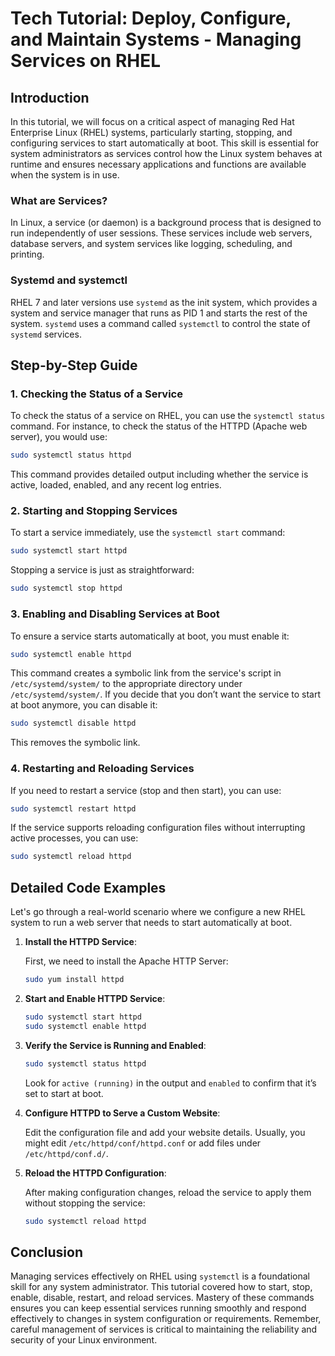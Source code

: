 # Tech Tutorial: Deploy, Configure, and Maintain Systems - Managing Services on RHEL

## Introduction

In this tutorial, we will focus on a critical aspect of managing Red Hat Enterprise Linux (RHEL) systems, particularly starting, stopping, and configuring services to start automatically at boot. This skill is essential for system administrators as services control how the Linux system behaves at runtime and ensures necessary applications and functions are available when the system is in use.

### What are Services?

In Linux, a service (or daemon) is a background process that is designed to run independently of user sessions. These services include web servers, database servers, and system services like logging, scheduling, and printing.

### Systemd and systemctl

RHEL 7 and later versions use `systemd` as the init system, which provides a system and service manager that runs as PID 1 and starts the rest of the system. `systemd` uses a command called `systemctl` to control the state of `systemd` services.

## Step-by-Step Guide

### 1. Checking the Status of a Service

To check the status of a service on RHEL, you can use the `systemctl status` command. For instance, to check the status of the HTTPD (Apache web server), you would use:

```bash
sudo systemctl status httpd
```

This command provides detailed output including whether the service is active, loaded, enabled, and any recent log entries.

### 2. Starting and Stopping Services

To start a service immediately, use the `systemctl start` command:

```bash
sudo systemctl start httpd
```

Stopping a service is just as straightforward:

```bash
sudo systemctl stop httpd
```

### 3. Enabling and Disabling Services at Boot

To ensure a service starts automatically at boot, you must enable it:

```bash
sudo systemctl enable httpd
```

This command creates a symbolic link from the service's script in `/etc/systemd/system/` to the appropriate directory under `/etc/systemd/system/`. If you decide that you don’t want the service to start at boot anymore, you can disable it:

```bash
sudo systemctl disable httpd
```

This removes the symbolic link.

### 4. Restarting and Reloading Services

If you need to restart a service (stop and then start), you can use:

```bash
sudo systemctl restart httpd
```

If the service supports reloading configuration files without interrupting active processes, you can use:

```bash
sudo systemctl reload httpd
```

## Detailed Code Examples

Let's go through a real-world scenario where we configure a new RHEL system to run a web server that needs to start automatically at boot.

1. **Install the HTTPD Service**:

   First, we need to install the Apache HTTP Server:

   ```bash
   sudo yum install httpd
   ```

2. **Start and Enable HTTPD Service**:

   ```bash
   sudo systemctl start httpd
   sudo systemctl enable httpd
   ```

3. **Verify the Service is Running and Enabled**:

   ```bash
   sudo systemctl status httpd
   ```

   Look for `active (running)` in the output and `enabled` to confirm that it’s set to start at boot.

4. **Configure HTTPD to Serve a Custom Website**:

   Edit the configuration file and add your website details. Usually, you might edit `/etc/httpd/conf/httpd.conf` or add files under `/etc/httpd/conf.d/`.

5. **Reload the HTTPD Configuration**:

   After making configuration changes, reload the service to apply them without stopping the service:

   ```bash
   sudo systemctl reload httpd
   ```

## Conclusion

Managing services effectively on RHEL using `systemctl` is a foundational skill for any system administrator. This tutorial covered how to start, stop, enable, disable, restart, and reload services. Mastery of these commands ensures you can keep essential services running smoothly and respond effectively to changes in system configuration or requirements. Remember, careful management of services is critical to maintaining the reliability and security of your Linux environment.